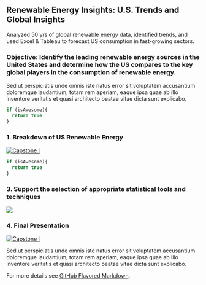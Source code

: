 ## Renewable Energy Insights: U.S. Trends and Global Insights 

Analyzed 50 yrs of global renewable energy data, identified trends, and used Excel & Tableau to forecast US consumption in fast-growing sectors.

### Objective: Identify the leading renewable energy sources in the United States and determine how the US compares to the key global players in the consumption of renewable energy. 

Sed ut perspiciatis unde omnis iste natus error sit voluptatem accusantium doloremque laudantium, totam rem aperiam, eaque ipsa quae ab illo inventore veritatis et quasi architecto beatae vitae dicta sunt explicabo. 

```javascript
if (isAwesome){
  return true
}
```

### 1. Breakdown of US Renewable Energy

<div class='tableauPlaceholder' id='viz1702403924147' style='position: relative'><noscript><a href='#'><img alt='Capstone I ' src='https:&#47;&#47;public.tableau.com&#47;static&#47;images&#47;3J&#47;3JTDYN845&#47;1_rss.png' style='border: none' /></a></noscript><object class='tableauViz'  style='display:none;'><param name='host_url' value='https%3A%2F%2Fpublic.tableau.com%2F' /> <param name='embed_code_version' value='3' /> <param name='path' value='shared&#47;3JTDYN845' /> <param name='toolbar' value='yes' /><param name='static_image' value='https:&#47;&#47;public.tableau.com&#47;static&#47;images&#47;3J&#47;3JTDYN845&#47;1.png' /> <param name='animate_transition' value='yes' /><param name='display_static_image' value='yes' /><param name='display_spinner' value='yes' /><param name='display_overlay' value='yes' /><param name='display_count' value='yes' /><param name='language' value='en-US' /></object></div>                <script type='text/javascript'>                    var divElement = document.getElementById('viz1702403924147');                    var vizElement = divElement.getElementsByTagName('object')[0];                    vizElement.style.width='1000px';vizElement.style.height='877px';                    var scriptElement = document.createElement('script');                    scriptElement.src = 'https://public.tableau.com/javascripts/api/viz_v1.js';                    vizElement.parentNode.insertBefore(scriptElement, vizElement);                </script>

```javascript
if (isAwesome){
  return true
}
```

### 3. Support the selection of appropriate statistical tools and techniques

<img src="images/dummy_thumbnail.jpg?raw=true"/>

### 4. Final Presentation
<div class='tableauPlaceholder' id='viz1702403744085' style='position: relative'><noscript><a href='#'><img alt='Capstone I ' src='https:&#47;&#47;public.tableau.com&#47;static&#47;images&#47;Dr&#47;Draft3_16977340246330&#47;Story1&#47;1_rss.png' style='border: none' /></a></noscript><object class='tableauViz'  style='display:none;'><param name='host_url' value='https%3A%2F%2Fpublic.tableau.com%2F' /> <param name='embed_code_version' value='3' /> <param name='site_root' value='' /><param name='name' value='Draft3_16977340246330&#47;Story1' /><param name='tabs' value='no' /><param name='toolbar' value='yes' /><param name='static_image' value='https:&#47;&#47;public.tableau.com&#47;static&#47;images&#47;Dr&#47;Draft3_16977340246330&#47;Story1&#47;1.png' /> <param name='animate_transition' value='yes' /><param name='display_static_image' value='yes' /><param name='display_spinner' value='yes' /><param name='display_overlay' value='yes' /><param name='display_count' value='yes' /><param name='language' value='en-US' /></object></div>                <script type='text/javascript'>                    var divElement = document.getElementById('viz1702403744085');                    var vizElement = divElement.getElementsByTagName('object')[0];                    vizElement.style.width='1000px';vizElement.style.height='877px';                    var scriptElement = document.createElement('script');                    scriptElement.src = 'https://public.tableau.com/javascripts/api/viz_v1.js';                    vizElement.parentNode.insertBefore(scriptElement, vizElement);                </script>

Sed ut perspiciatis unde omnis iste natus error sit voluptatem accusantium doloremque laudantium, totam rem aperiam, eaque ipsa quae ab illo inventore veritatis et quasi architecto beatae vitae dicta sunt explicabo. 

For more details see [GitHub Flavored Markdown](https://guides.github.com/features/mastering-markdown/).


